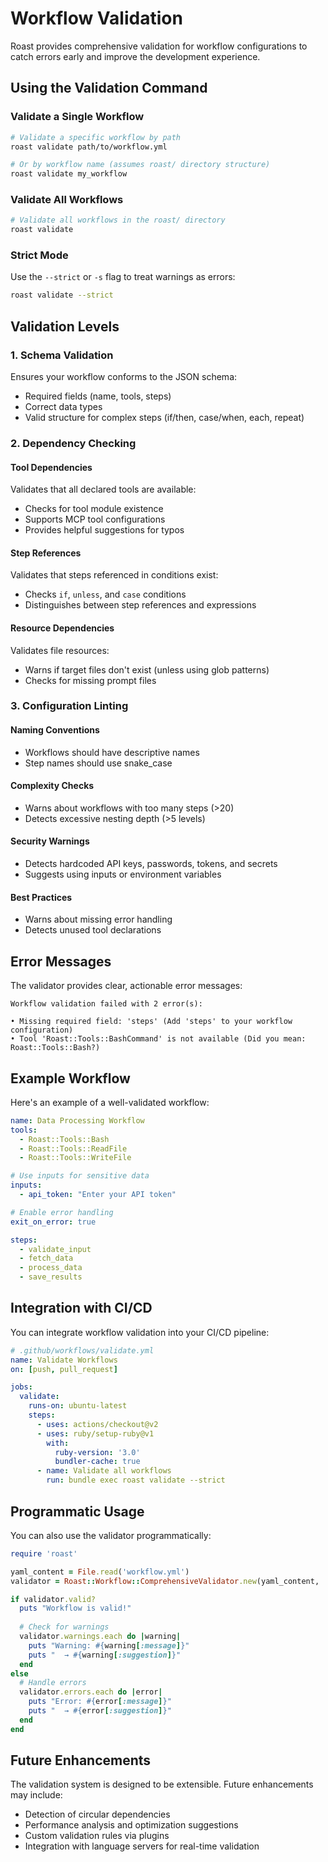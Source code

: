 # Workflow Validation

Roast provides comprehensive validation for workflow configurations to catch errors early and improve the development experience.

## Using the Validation Command

### Validate a Single Workflow

```bash
# Validate a specific workflow by path
roast validate path/to/workflow.yml

# Or by workflow name (assumes roast/ directory structure)
roast validate my_workflow
```

### Validate All Workflows

```bash
# Validate all workflows in the roast/ directory
roast validate
```

### Strict Mode

Use the `--strict` or `-s` flag to treat warnings as errors:

```bash
roast validate --strict
```

## Validation Levels

### 1. Schema Validation

Ensures your workflow conforms to the JSON schema:
- Required fields (name, tools, steps)
- Correct data types
- Valid structure for complex steps (if/then, case/when, each, repeat)

### 2. Dependency Checking

#### Tool Dependencies
Validates that all declared tools are available:
- Checks for tool module existence
- Supports MCP tool configurations
- Provides helpful suggestions for typos

#### Step References
Validates that steps referenced in conditions exist:
- Checks `if`, `unless`, and `case` conditions
- Distinguishes between step references and expressions

#### Resource Dependencies
Validates file resources:
- Warns if target files don't exist (unless using glob patterns)
- Checks for missing prompt files

### 3. Configuration Linting

#### Naming Conventions
- Workflows should have descriptive names
- Step names should use snake_case

#### Complexity Checks
- Warns about workflows with too many steps (>20)
- Detects excessive nesting depth (>5 levels)

#### Security Warnings
- Detects hardcoded API keys, passwords, tokens, and secrets
- Suggests using inputs or environment variables

#### Best Practices
- Warns about missing error handling
- Detects unused tool declarations

## Error Messages

The validator provides clear, actionable error messages:

```
Workflow validation failed with 2 error(s):

• Missing required field: 'steps' (Add 'steps' to your workflow configuration)
• Tool 'Roast::Tools::BashCommand' is not available (Did you mean: Roast::Tools::Bash?)
```

## Example Workflow

Here's an example of a well-validated workflow:

```yaml
name: Data Processing Workflow
tools:
  - Roast::Tools::Bash
  - Roast::Tools::ReadFile
  - Roast::Tools::WriteFile

# Use inputs for sensitive data
inputs:
  - api_token: "Enter your API token"

# Enable error handling
exit_on_error: true

steps:
  - validate_input
  - fetch_data
  - process_data
  - save_results
```

## Integration with CI/CD

You can integrate workflow validation into your CI/CD pipeline:

```yaml
# .github/workflows/validate.yml
name: Validate Workflows
on: [push, pull_request]

jobs:
  validate:
    runs-on: ubuntu-latest
    steps:
      - uses: actions/checkout@v2
      - uses: ruby/setup-ruby@v1
        with:
          ruby-version: '3.0'
          bundler-cache: true
      - name: Validate all workflows
        run: bundle exec roast validate --strict
```

## Programmatic Usage

You can also use the validator programmatically:

```ruby
require 'roast'

yaml_content = File.read('workflow.yml')
validator = Roast::Workflow::ComprehensiveValidator.new(yaml_content, 'workflow.yml')

if validator.valid?
  puts "Workflow is valid!"
  
  # Check for warnings
  validator.warnings.each do |warning|
    puts "Warning: #{warning[:message]}"
    puts "  → #{warning[:suggestion]}"
  end
else
  # Handle errors
  validator.errors.each do |error|
    puts "Error: #{error[:message]}"
    puts "  → #{error[:suggestion]}"
  end
end
```

## Future Enhancements

The validation system is designed to be extensible. Future enhancements may include:

- Detection of circular dependencies
- Performance analysis and optimization suggestions
- Custom validation rules via plugins
- Integration with language servers for real-time validation